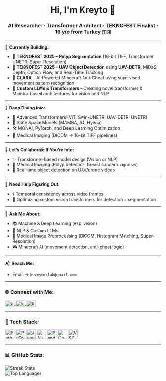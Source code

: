 <h1 align="center">Hi, I'm Kreyto 👋</h1>
<h3 align="center">AI Researcher · Transformer Architect · TEKNOFEST Finalist · 16 y/o from Turkey 🇹🇷</h3>

---

🚀 **Currently Building:**
- 🧬 **TEKNOFEST 2025 – Polyp Segmentation** (16-bit TIFF, Transformer UNETR, Super-Resolution)
- 🚁 **TEKNOFEST 2025 – UAV Object Detection** using **UAV-DETR**, MiDaS Depth, Optical Flow, and Real-Time Tracking
- 🧠 **CLARA** – AI-Powered Minecraft Anti-Cheat using supervised movement pattern recognition
- 🧪 **Custom LLMs & Transformers** – Creating novel transformer & Mamba-based architectures for vision and NLP

---

🧠 **Deep Diving Into:**
- 🧩 Advanced Transformers (ViT, Swin-UNETR, UAV-DETR, UNETR)
- 🧬 State Space Models (MAMBA, S4, Hyena)
- 🛠️ MONAI, PyTorch, and Deep Learning Optimization
- 🏥 Medical Imaging (DICOM → 16-bit TIFF pipelines)

---

🤝 **Let’s Collaborate If You’re Into:**
- ✨ Transformer-based model design (Vision or NLP)
- 🏥 Medical Imaging (Polyp detection, breast cancer diagnosis)
- 🎯 Real-time object detection on UAV/drone videos

---

🧩 **Need Help Figuring Out:**
- 🌀 Temporal consistency across video frames
- 🔬 Optimizing custom vision transformers for detection + segmentation

---

💬 **Ask Me About:**
- 📚 Machine & Deep Learning (esp. vision)
- 🧠 NLP & Custom LLMs
- 🏥 Medical Image Preprocessing (DICOM, Histogram Matching, Super-Resolution)
- 🎮 Minecraft AI (movement detection, anti-cheat logic)

---

📬 **Reach Me:**
- Email → `kuzeytorlak@gmail.com`

---

<h3 align="left">🌐 Connect with Me:</h3>
<p align="left">
  <a href="https://twitter.com/kreytorn" target="_blank">
    <img align="center" src="https://raw.githubusercontent.com/rahuldkjain/github-profile-readme-generator/master/src/images/icons/Social/twitter.svg" alt="kreytorn" height="20" width="30" />
  </a>
  <a href="https://instagram.com/kzytorlak" target="_blank">
    <img align="center" src="https://raw.githubusercontent.com/rahuldkjain/github-profile-readme-generator/master/src/images/icons/Social/instagram.svg" alt="kzytorlak" height="20" width="30" />
  </a>
  <a href="https://www.youtube.com/c/kreytornkreyto" target="_blank">
    <img align="center" src="https://raw.githubusercontent.com/rahuldkjain/github-profile-readme-generator/master/src/images/icons/Social/youtube.svg" alt="kreytornkreyto" height="20" width="30" />
  </a>
</p>

---

<h3 align="left">🧠 Tech Stack:</h3>
<p align="left">
  <img src="https://cdn.jsdelivr.net/gh/devicons/devicon/icons/python/python-original.svg" height="30" alt="Python" />
  <img src="https://cdn.jsdelivr.net/gh/devicons/devicon/icons/pytorch/pytorch-original.svg" height="30" alt="PyTorch" />
  <img src="https://cdn.jsdelivr.net/gh/devicons/devicon/icons/jupyter/jupyter-original.svg" height="30" alt="Jupyter" />
  <img src="https://cdn.jsdelivr.net/gh/devicons/devicon/icons/numpy/numpy-original.svg" height="30" alt="NumPy" />
  <img src="https://cdn.jsdelivr.net/gh/devicons/devicon/icons/pandas/pandas-original.svg" height="30" alt="Pandas" />
  <img src="https://cdn.jsdelivr.net/gh/devicons/devicon/icons/opencv/opencv-original.svg" height="30" alt="OpenCV" />
  <img src="https://cdn.jsdelivr.net/gh/devicons/devicon/icons/vscode/vscode-original.svg" height="30" alt="VSCode" />
</p>

---

<h3 align="left">📊 GitHub Stats:</h3>
<p align="left">
  <img src="https://github-readme-streak-stats.herokuapp.com/?user=kreytorn&theme=dark" alt="Streak Stats" />
  <br>
  <img src="https://github-readme-stats.vercel.app/api/top-langs/?username=kreytorn&theme=dark&layout=compact" alt="Top Languages" />
</p>
